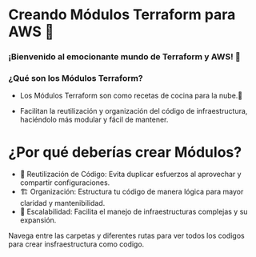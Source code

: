 # Creando Módulos Terraform para AWS 🚀

### ¡Bienvenido al emocionante mundo de Terraform y AWS! 🚀

### ¿Qué son los Módulos Terraform?
* Los Módulos Terraform son como recetas de cocina para la nube.🍳

* Facilitan la reutilización y organización del código de infraestructura, haciéndolo más modular y fácil de mantener.


# ¿Por qué deberías crear Módulos?
* 🔄 Reutilización de Código: Evita duplicar esfuerzos al aprovechar y compartir configuraciones.
* 🏗️ Organización: Estructura tu código de manera lógica para mayor claridad y mantenibilidad.
* 🚀 Escalabilidad: Facilita el manejo de infraestructuras complejas y su expansión.

Navega entre las carpetas y diferentes rutas para ver todos los codigos para crear insfraestructura como codigo.